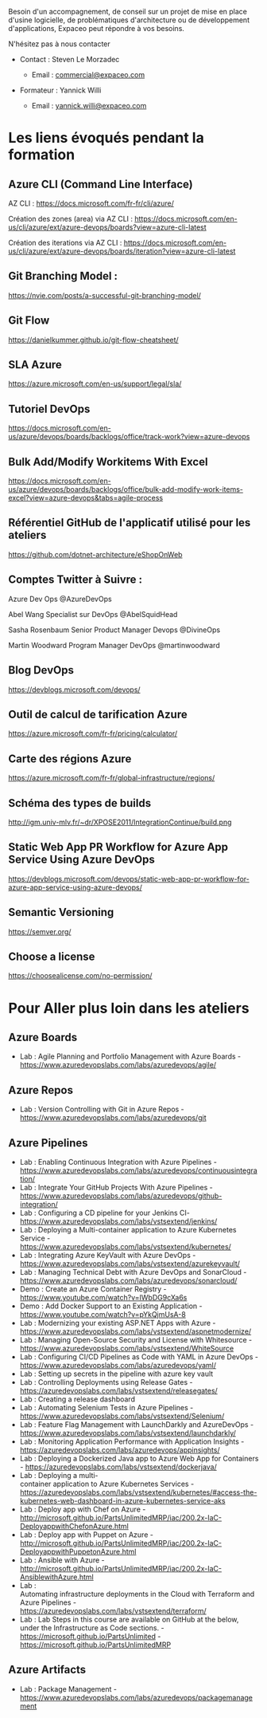 Besoin d'un accompagnement, de conseil sur un projet de mise en place d'usine logicielle, de problématiques d'architecture ou de développement d'applications, 
Expaceo peut répondre à vos besoins.

N'hésitez pas à nous contacter

- Contact : Steven Le Morzadec 
  - Email : commercial@expaceo.com

- Formateur : Yannick Willi
  - Email : yannick.willi@expaceo.com

# Les liens évoqués pendant la formation

## Azure CLI (Command Line Interface) ##
AZ CLI :
https://docs.microsoft.com/fr-fr/cli/azure/

Création des zones (area) via AZ CLI :
https://docs.microsoft.com/en-us/cli/azure/ext/azure-devops/boards?view=azure-cli-latest

Création des iterations via AZ CLI :
https://docs.microsoft.com/en-us/cli/azure/ext/azure-devops/boards/iteration?view=azure-cli-latest

## Git Branching Model : 
https://nvie.com/posts/a-successful-git-branching-model/

## Git Flow 
https://danielkummer.github.io/git-flow-cheatsheet/

## SLA Azure
https://azure.microsoft.com/en-us/support/legal/sla/

## Tutoriel DevOps
https://docs.microsoft.com/en-us/azure/devops/boards/backlogs/office/track-work?view=azure-devops

## Bulk Add/Modify Workitems With Excel
https://docs.microsoft.com/en-us/azure/devops/boards/backlogs/office/bulk-add-modify-work-items-excel?view=azure-devops&tabs=agile-process

## Référentiel GitHub de l'applicatif utilisé pour les ateliers 
https://github.com/dotnet-architecture/eShopOnWeb

## Comptes Twitter à Suivre :

Azure Dev Ops
@AzureDevOps

Abel Wang
Specialist sur DevOps
@AbelSquidHead

Sasha Rosenbaum
Senior Product Manager Devops
@DivineOps

Martin Woodward
Program Manager DevOps
@martinwoodward

## Blog DevOps
https://devblogs.microsoft.com/devops/

## Outil de calcul de tarification Azure 
https://azure.microsoft.com/fr-fr/pricing/calculator/

## Carte des régions Azure
https://azure.microsoft.com/fr-fr/global-infrastructure/regions/

## Schéma des types de builds
http://igm.univ-mlv.fr/~dr/XPOSE2011/IntegrationContinue/build.png

## Static Web App PR Workflow for Azure App Service Using Azure DevOps
https://devblogs.microsoft.com/devops/static-web-app-pr-workflow-for-azure-app-service-using-azure-devops/

## Semantic Versioning
https://semver.org/

## Choose a license
https://choosealicense.com/no-permission/

# Pour Aller plus loin dans les ateliers

## Azure Boards
- Lab : Agile Planning and Portfolio Management with Azure Boards - https://www.azuredevopslabs.com/labs/azuredevops/agile/

## Azure Repos
- Lab : Version Controlling with Git in Azure Repos - https://www.azuredevopslabs.com/labs/azuredevops/git

## Azure Pipelines
- Lab : Enabling Continuous Integration with Azure Pipelines - https://www.azuredevopslabs.com/labs/azuredevops/continuousintegration/
- Lab : Integrate Your GitHub Projects With Azure Pipelines - https://www.azuredevopslabs.com/labs/azuredevops/github-integration/
- Lab : Configuring a CD pipeline for your Jenkins CI- https://www.azuredevopslabs.com/labs/vstsextend/jenkins/ 
- Lab : Deploying a Multi-container application to Azure Kubernetes Service - https://www.azuredevopslabs.com/labs/vstsextend/kubernetes/
- Lab : Integrating Azure KeyVault with Azure DevOps - https://www.azuredevopslabs.com/labs/vstsextend/azurekeyvault/
- Lab : Managing Technical Debt with Azure DevOps and SonarCloud -https://www.azuredevopslabs.com/labs/azuredevops/sonarcloud/
- Demo : Create an Azure Container Registry - https://www.youtube.com/watch?v=IWbDG9cXa6s
- Demo : Add Docker Support to an Existing Application - https://www.youtube.com/watch?v=pYkQjmUsA-8
- Lab : Modernizing your existing ASP.NET Apps with Azure -https://www.azuredevopslabs.com/labs/vstsextend/aspnetmodernize/
- Lab : Managing Open-Source Security and License with Whitesource - https://www.azuredevopslabs.com/labs/vstsextend/WhiteSource
- Lab : Configuring CI/CD Pipelines as Code with YAML in Azure DevOps - https://www.azuredevopslabs.com/labs/azuredevops/yaml/
- Lab : Setting up secrets in the pipeline with azure key vault
- Lab : Controlling Deployments using Release Gates - https://azuredevopslabs.com/labs/vstsextend/releasegates/
- Lab : Creating a release dashboard
- Lab : Automating Selenium Tests in Azure Pipelines - https://www.azuredevopslabs.com/labs/vstsextend/Selenium/
- Lab : Feature Flag Management with LaunchDarkly and AzureDevOps - https://www.azuredevopslabs.com/labs/vstsextend/launchdarkly/
- Lab : Monitoring Application Performance with Application Insights - https://azuredevopslabs.com/labs/azuredevops/appinsights/
- Lab : Deploying a Dockerized Java app to Azure Web App for Containers - https://azuredevopslabs.com/labs/vstsextend/dockerjava/
- Lab : Deploying a multi-container application to Azure Kubernetes Services - https://azuredevopslabs.com/labs/vstsextend/kubernetes/#access-the-kubernetes-web-dashboard-in-azure-kubernetes-service-aks
- Lab : Deploy app with Chef on Azure - http://microsoft.github.io/PartsUnlimitedMRP/iac/200.2x-IaC-DeployappwithChefonAzure.html
- Lab : Deploy app with Puppet on Azure - http://microsoft.github.io/PartsUnlimitedMRP/iac/200.2x-IaC-DeployappwithPuppetonAzure.html
- Lab : Ansible with Azure - http://microsoft.github.io/PartsUnlimitedMRP/iac/200.2x-IaC-AnsiblewithAzure.html
- Lab : Automating infrastructure deployments in the Cloud with Terraform and Azure Pipelines - https://azuredevopslabs.com/labs/vstsextend/terraform/
- Lab : Lab Steps in this course are available on GitHub at the below, under the Infrastructure as Code sections. - https://microsoft.github.io/PartsUnlimited - https://microsoft.github.io/PartsUnlimitedMRP

## Azure Artifacts
- Lab : Package Management - https://www.azuredevopslabs.com/labs/azuredevops/packagemanagement

